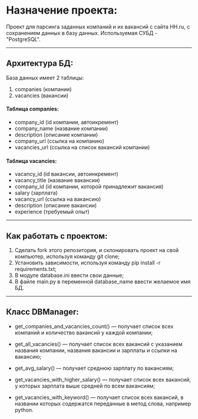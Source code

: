 # Назначение проекта:

Проект для парсинга заданных компаний и их вакансий с сайта HH.ru, с сохранением данных в базу данных.
Используемая СУБД - "PostgreSQL".

____

## Архитектура БД:

База данных имеет 2 таблицы:
1) companies (компании)
2) vacancies (вакансии)

#### Таблица companies:

* company_id (id компании, автоикремент)
* company_name (название компании)
* description (описание компании)
* company_url (ссылка на компанию)
* vacancies_url (ссылка на список вакансий компании)

#### Таблица vacancies:

* vacancy_id (id вакансии, автоинкремент)
* vacancy_title (название вакансии)
* company_id (id компании, которой принадлежит вакансия)
* salary (зарплата)
* vacancy_url (ссылка на вакансию)
* description (описание вакансии)
* experience (требуемый опыт)

____

## Как работать с проектом:

1) Сделать fork этого репозитория, и склонировать проект на свой компьютер,
используя команду git clone;
2) Установить зависимости, используя команду pip install -r requirements.txt;
3) В модуле database.ini ввести свои данные;
4) В файле main.py в переменной database_name ввести желаемое имя БД.

____

## Класс DBManager:

* get_companies_and_vacancies_count()
 — получает список всех компаний и количество вакансий у каждой компании;

* get_all_vacancies()
 — получает список всех вакансий с указанием названия компании, названия вакансии и зарплаты и ссылки на вакансию;

* get_avg_salary()
 — получает среднюю зарплату по вакансиям;

* get_vacancies_with_higher_salary()
 — получает список всех вакансий, у которых зарплата выше средней по всем вакансиям;

* get_vacancies_with_keyword()
 — получает список всех вакансий, в названии которых содержатся переданные в метод слова, например python.